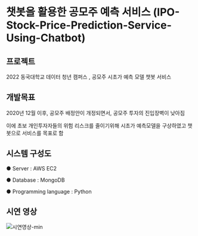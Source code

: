 # 챗봇을 활용한 공모주 예측 서비스        (IPO-Stock-Price-Prediction-Service-Using-Chatbot)



## 프로젝트
2022 동국대학교 데이터 청년 캠퍼스 , 공모주 시초가 예측 모델 챗봇 서비스

## 개발목표
2020년 12월 이후, 공모주 배정안이 개정되면서, 공모주 투자의 진입장벽이 낮아짐</p>
이에 초보 개인투자자들의 위험 리스크를 줄이기위해 시초가 예측모델을 구상하였고 챗봇으로 서비스를 목표로 함

## 시스템 구성도

● Server : AWS EC2</p>
● Database : MongoDB</p>
● Programming language  : Python</p>

## 시연 영상
![시연영상-min](https://user-images.githubusercontent.com/93048764/187015008-a032d11b-4116-46db-8ebe-a0b4090f87e9.gif)
